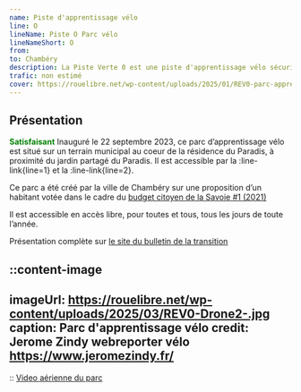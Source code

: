 ```yaml
---
name: Piste d'apprentissage vélo
line: O
lineName: Piste O Parc vélo
lineNameShort: O
from:
to: Chambéry
description: La Piste Verte 0 est une piste d'apprentissage vélo sécurisée, située au coeur de la résidence du paradis à côté de la gare de Chambéry.
trafic: non estimé
cover: https://rouelibre.net/wp-content/uploads/2025/01/REV0-parc-apprentissage.jpg
---
```


## Présentation
<span style="color:green;font-weight:bold">Satisfaisant</span> Inauguré le 22 septembre 2023, ce  parc d’apprentissage vélo est situé sur un terrain municipal au coeur de la résidence du Paradis, à proximité du jardin partagé du Paradis. Il est accessible par la :line-link{line=1} et la :line-link{line=2}.

Ce parc a été créé par la ville de Chambéry sur une proposition d’un habitant votée dans le cadre du <a href="https://www.vosprojetspourlasavoie.fr/dialog/vos-projets-pour-la-savoie/proposal/creation-dun-parc-dapprentissage-du-velo-a-chambery" target="_blank">budget citoyen de la Savoie #1 (2021)</a>

Il est accessible en accès libre, pour toutes et tous, tous les jours de toute l’année.

Présentation complète sur <a href="https://bulletintransition73.fr/decouvrez-le-parc-dapprentissage-velo-de-chambery/" target="_blank">le site du bulletin de la transition</a>

::content-image
---
imageUrl: https://rouelibre.net/wp-content/uploads/2025/03/REV0-Drone2-.jpg
caption: Parc d'apprentissage vélo
credit: Jerome Zindy webreporter vélo https://www.jeromezindy.fr/
---
::
  <a href="https://youtu.be/NW17zgZZbn0?feature=shared" target="_blank">Video aérienne du parc</a>